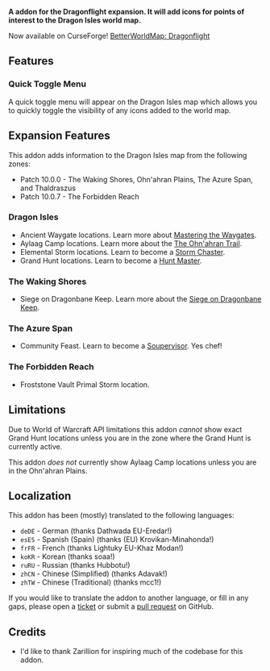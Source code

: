 **A addon for the Dragonflight expansion. It will add icons for points of interest to the Dragon Isles world map.**

Now available on CurseForge! [BetterWorldMap: Dragonflight](https://www.curseforge.com/wow/addons/betterworldmap-dragonflight)

## Features

### Quick Toggle Menu

A quick toggle menu will appear on the Dragon Isles map which allows you to quickly toggle the visibility of any icons added to the world map.

## Expansion Features

This addon adds information to the Dragon Isles map from the following zones:

* Patch 10.0.0 - The Waking Shores, Ohn'ahran Plains, The Azure Span, and Thaldraszus
* Patch 10.0.7 - The Forbidden Reach

### Dragon Isles

* Ancient Waygate locations. Learn more about [Mastering the Waygates](https://www.wowhead.com/achievement=16292/mastering-the-waygates).
* Aylaag Camp locations. Learn more about the [The Ohn'ahran Trail](https://www.wowhead.com/achievement=16462/the-ohnahran-trail).
* Elemental Storm locations. Learn to become a [Storm Chaster](https://www.wowhead.com/achievement=16490/storm-chaser).
* Grand Hunt locations. Learn to become a [Hunt Master](https://www.wowhead.com/achievement=16540/hunt-master).

### The Waking Shores

* Siege on Dragonbane Keep. Learn more about the [Siege on Dragonbane Keep](https://www.wowhead.com/achievement=16411/siege-on-dragonbane-keep-home-sweet-home).

### The Azure Span

* Community Feast. Learn to become a [Soupervisor](https://www.wowhead.com/achievement=16443/soupervisor). Yes chef!

### The Forbidden Reach

* Froststone Vault Primal Storm location.

## Limitations

Due to World of Warcraft API limitations this addon _cannot_ show exact Grand Hunt locations unless you are in the zone where the Grand Hunt is currently active.

This addon _does not_ currently show Aylaag Camp locations unless you are in the Ohn'ahran Plains.

## Localization

This addon has been (mostly) translated to the following languages:

* `deDE` - German (thanks Dathwada EU-Eredar!)
* `esES` - Spanish (Spain) (thanks (EU) Krovikan-Minahonda!)
* `frFR` - French (thanks Lightuky EU-Khaz Modan!)
* `koKR` - Korean (thanks soaa!)
* `ruRU` - Russian (thanks Hubbotu!)
* `zhCN` - Chinese (Simplified) (thanks Adavak!)
* `zhTW` - Chinese (Traditional) (thanks mcc1!)

If you would like to translate the addon to another language, or fill in any gaps, please open a [ticket](https://github.com/wyldclaw/betterworldmap-dragonflight/issues) or submit a [pull request](https://github.com/wyldclaw/betterworldmap-dragonflight/pulls) on GitHub.

## Credits

* I'd like to thank Zarillion for inspiring much of the codebase for this addon.
